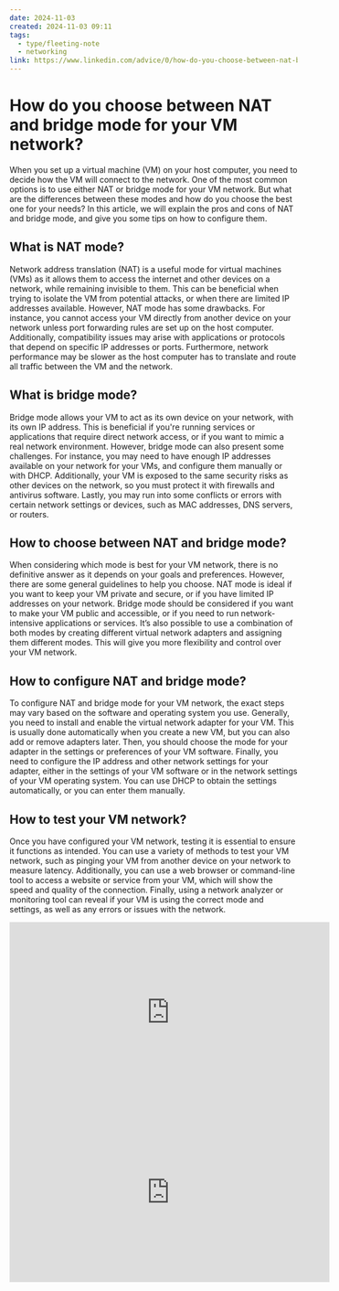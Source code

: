 ```yaml
---
date: 2024-11-03
created: 2024-11-03 09:11
tags:
  - type/fleeting-note
  - networking
link: https://www.linkedin.com/advice/0/how-do-you-choose-between-nat-bridge-mode-your
---
```

# How do you choose between NAT and bridge mode for your VM network?
When you set up a virtual machine (VM) on your host computer, you need to decide how the VM will connect to the network. One of the most common options is to use either NAT or bridge mode for your VM network. But what are the differences between these modes and how do you choose the best one for your needs? In this article, we will explain the pros and cons of NAT and bridge mode, and give you some tips on how to configure them.

## What is NAT mode?
Network address translation (NAT) is a useful mode for virtual machines (VMs) as it allows them to access the internet and other devices on a network, while remaining invisible to them. This can be beneficial when trying to isolate the VM from potential attacks, or when there are limited IP addresses available. However, NAT mode has some drawbacks. For instance, you cannot access your VM directly from another device on your network unless port forwarding rules are set up on the host computer. Additionally, compatibility issues may arise with applications or protocols that depend on specific IP addresses or ports. Furthermore, network performance may be slower as the host computer has to translate and route all traffic between the VM and the network.

## What is bridge mode?
Bridge mode allows your VM to act as its own device on your network, with its own IP address. This is beneficial if you're running services or applications that require direct network access, or if you want to mimic a real network environment. However, bridge mode can also present some challenges. For instance, you may need to have enough IP addresses available on your network for your VMs, and configure them manually or with DHCP. Additionally, your VM is exposed to the same security risks as other devices on the network, so you must protect it with firewalls and antivirus software. Lastly, you may run into some conflicts or errors with certain network settings or devices, such as MAC addresses, DNS servers, or routers.

## How to choose between NAT and bridge mode?
When considering which mode is best for your VM network, there is no definitive answer as it depends on your goals and preferences. However, there are some general guidelines to help you choose. NAT mode is ideal if you want to keep your VM private and secure, or if you have limited IP addresses on your network. Bridge mode should be considered if you want to make your VM public and accessible, or if you need to run network-intensive applications or services. It’s also possible to use a combination of both modes by creating different virtual network adapters and assigning them different modes. This will give you more flexibility and control over your VM network.

## How to configure NAT and bridge mode?
To configure NAT and bridge mode for your VM network, the exact steps may vary based on the software and operating system you use. Generally, you need to install and enable the virtual network adapter for your VM. This is usually done automatically when you create a new VM, but you can also add or remove adapters later. Then, you should choose the mode for your adapter in the settings or preferences of your VM software. Finally, you need to configure the IP address and other network settings for your adapter, either in the settings of your VM software or in the network settings of your VM operating system. You can use DHCP to obtain the settings automatically, or you can enter them manually.

## How to test your VM network?
Once you have configured your VM network, testing it is essential to ensure it functions as intended. You can use a variety of methods to test your VM network, such as pinging your VM from another device on your network to measure latency. Additionally, you can use a web browser or command-line tool to access a website or service from your VM, which will show the speed and quality of the connection. Finally, using a network analyzer or monitoring tool can reveal if your VM is using the correct mode and settings, as well as any errors or issues with the network.


<iframe width="560" height="315" src="https://www.youtube.com/embed/Fhdxk4bmJCs?si=vPVbjOcyMx7E8eZx" title="YouTube video player" frameborder="0" allow="accelerometer; autoplay; clipboard-write; encrypted-media; gyroscope; picture-in-picture; web-share" referrerpolicy="strict-origin-when-cross-origin" allowfullscreen></iframe>

<iframe width="560" height="315" src="https://www.youtube.com/embed/2Fkf6Kysh7I?si=YWyjhwtueNmajnUg" title="YouTube video player" frameborder="0" allow="accelerometer; autoplay; clipboard-write; encrypted-media; gyroscope; picture-in-picture; web-share" referrerpolicy="strict-origin-when-cross-origin" allowfullscreen></iframe>